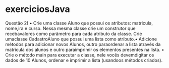 # exerciciosJava
Questão 2)
• Crie uma classe Aluno que possui os atributos: matricula, nome,ira e curso. 
Nessa mesma classe crie um construtor que recebavalores como parâmetro para cada atributo da classe. 
Crie umaclasse CadastroAluno que possui uma lista como atributo.• Adicione métodos para adicionar novos Alunos, 
outro paraordenar a lista através da matricula dos alunos e outro paraimprimir os elementos presentes na lista.
• Crie o método main para executar a classe, nele vocês devemdigitar os dados de 10 Alunos, ordenar e imprimir a 
lista (usandoos métodos criados).
